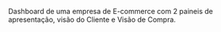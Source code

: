 Dashboard de uma empresa de E-commerce com 2 paineis de apresentação, visão do Cliente e Visão de Compra.
